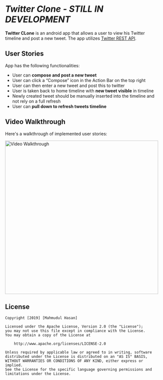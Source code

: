 # *Twitter Clone - STILL IN DEVELOPMENT*

**Twitter CLone** is an android app that allows a user to view his Twitter timeline and post a new tweet. The app utilizes [Twitter REST API](https://dev.twitter.com/rest/public).

## User Stories

App has the following functionalities:

  - User can **compose and post a new tweet**
  - User can click a “Compose” icon in the Action Bar on the top right
  - User can then enter a new tweet and post this to twitter
  - User is taken back to home timeline with **new tweet visible** in timeline
  - Newly created tweet should be manually inserted into the timeline and not rely on a full refresh
  - User can **pull down to refresh tweets timeline**

## Video Walkthrough

Here's a walkthrough of implemented user stories:

<img src='Walkthrough.gif' title='Video Walkthrough' length='500px' width='500px' alt='Video Walkthrough' />


## License

    Copyright [2019] [Mahmudul Hasan]

    Licensed under the Apache License, Version 2.0 (the "License");
    you may not use this file except in compliance with the License.
    You may obtain a copy of the License at

        http://www.apache.org/licenses/LICENSE-2.0

    Unless required by applicable law or agreed to in writing, software
    distributed under the License is distributed on an "AS IS" BASIS,
    WITHOUT WARRANTIES OR CONDITIONS OF ANY KIND, either express or implied.
    See the License for the specific language governing permissions and
    limitations under the License.
